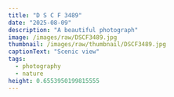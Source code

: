 ```yaml
---
title: "D S C F 3489"
date: "2025-08-09"
description: "A beautiful photograph"
image: /images/raw/DSCF3489.jpg
thumbnail: /images/raw/thumbnail/DSCF3489.jpg
captionText: "Scenic view"
tags:
  - photography
  - nature
height: 0.6553950199815555
---
```

